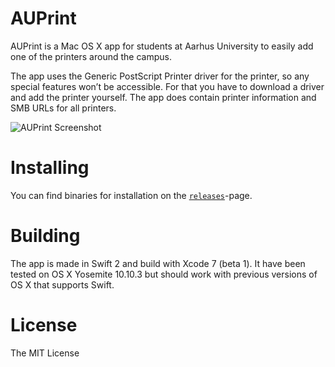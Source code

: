 # AUPrint
AUPrint is a Mac OS X app for students at Aarhus University to easily add one of the printers around the campus.

The app uses the Generic PostScript Printer driver for the printer, so any special features won’t be accessible. For that you have to download a driver and add the printer yourself. The app does contain printer information and SMB URLs for all printers.

![AUPrint Screenshot](https://cloud.githubusercontent.com/assets/112204/8309390/b003ca52-19ca-11e5-931c-b1dea420a578.png)

# Installing
You can find binaries for installation on the [`releases`](https://github.com/johankj/AUPrint/releases/)-page.

# Building
The app is made in Swift 2 and build with Xcode 7 (beta 1).
It have been tested on OS X Yosemite 10.10.3 but should work with previous versions of OS X that supports Swift.

# License
The MIT License
